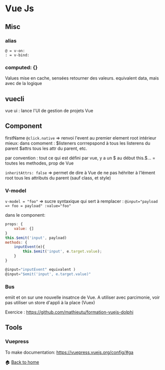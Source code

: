 Vue Js
======

Misc
------

### alias 

```
@ = v-on:
: = v-bind:
```


### computed: {}

Values mise en cache, sensées retourner des valeurs.
equivalent data, mais avec de la logique


vuecli
------
vue ui : lance l'UI de gestion de projets Vue


Component
------
firstName
`@click.native` => renvoi l'event au premier element root intérieur
mieux:
dans comoment : $listeners corrrepspond à tous les listerens du parent
$attrs tous les attr du parent, etc.

par convention : tout ce qui est défini par vue, y a un $ au début
this.$... = toutes les methodes, prop de Vue

`inheritAttrs: false` => permet de dire à Vue de ne pas héhriter à l'lément root tous les attributs du parent (sauf class, et style)


### V-model

`v-model = "foo"`
=> sucre syntaxique qui sert à remplacer :
`@input="payload => foo = payload" :value="foo"`

dans le component:

```javascript
props: {
    value: {]
}
this.$emit('input', payload)
methods: {
    inputEvent(e){
        this.$emit('input', e.target.value);
    }
}
```

```javascript
@input="inputEvent" equivalent ) 
@input="$emit('input', e.target.value)"
```

### Bus 

emiit et on sur une nouvelle insatnce de Vue.
A utiliser avec parcimonie, voir pas
utiliser un store d'appli à la place (Vuex)

Exercice : https://github.com/mathieutu/formation-vuejs-dolphi


Tools
------

### Vuepress

To make documentation:
https://vuepress.vuejs.org/config/#ga

:house: [Back to home](../../)
    